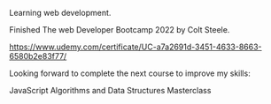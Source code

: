 Learning web development.

Finished The web Developer Bootcamp 2022 by Colt Steele.

https://www.udemy.com/certificate/UC-a7a2691d-3451-4633-8663-6580b2e83f77/


Looking forward to complete the next course to improve my skills:

JavaScript Algorithms and Data Structures Masterclass



